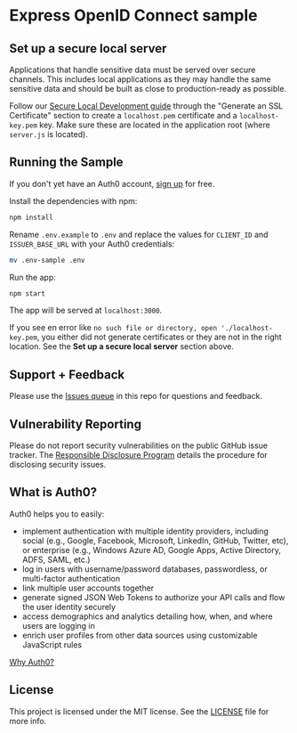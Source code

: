 # Express OpenID Connect sample

## Set up a secure local server

Applications that handle sensitive data must be served over secure channels. This includes local applications as they may handle the same sensitive data and should be built as close to production-ready as possible.

Follow our [Secure Local Development guide](https://auth0.com/docs/libraries/secure-local-development) through the "Generate an SSL Certificate" section to create a `localhost.pem` certificate and a `localhost-key.pem` key. Make sure these are located in the application root (where `server.js` is located).

## Running the Sample

If you don't yet have an Auth0 account, [sign up](https://auth0.com/signup) for free.

Install the dependencies with npm:

```bash
npm install
```

Rename `.env.example` to `.env` and replace the values for `CLIENT_ID` and `ISSUER_BASE_URL` with your Auth0 credentials:

```bash
mv .env-sample .env
```

Run the app:

```bash
npm start
```

The app will be served at `localhost:3000`.

If you see en error like `no such file or directory, open './localhost-key.pem`, you either did not generate certificates or they are not in the right location. See the **Set up a secure local server** section above.

## Support + Feedback

Please use the [Issues queue](https://github.com/auth0-samples/auth0-express-webapp-sample/issues) in this repo for questions and feedback.

## Vulnerability Reporting

Please do not report security vulnerabilities on the public GitHub issue tracker. The [Responsible Disclosure Program](https://auth0.com/whitehat) details the procedure for disclosing security issues.

## What is Auth0?

Auth0 helps you to easily:

- implement authentication with multiple identity providers, including social (e.g., Google, Facebook, Microsoft, LinkedIn, GitHub, Twitter, etc), or enterprise (e.g., Windows Azure AD, Google Apps, Active Directory, ADFS, SAML, etc.)
- log in users with username/password databases, passwordless, or multi-factor authentication
- link multiple user accounts together
- generate signed JSON Web Tokens to authorize your API calls and flow the user identity securely
- access demographics and analytics detailing how, when, and where users are logging in
- enrich user profiles from other data sources using customizable JavaScript rules

[Why Auth0?](https://auth0.com/why-auth0)

## License

This project is licensed under the MIT license. See the [LICENSE](LICENSE) file for more info.
